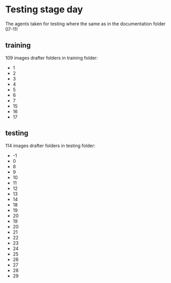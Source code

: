 # Testing stage day

The agents taken for testing where the same as in the documentation folder 07-11!

## training
109 images
drafter folders in training folder:
- 1
- 2
- 3
- 4
- 5
- 6
- 7
- 15
- 16
- 17

## testing
114 images
drafter folders in testing folder:
- -1
- 0
- 8
- 9
- 10
- 11
- 12
- 13
- 14
- 18
- 19
- 20
- 19
- 20
- 21
- 22
- 23
- 24
- 25
- 26
- 27
- 28
- 29
